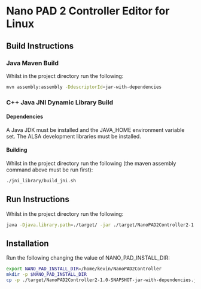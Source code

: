 # Nano PAD 2 Controller Editor for Linux

## Build Instructions
### Java Maven Build
Whilst in the project directory run the following:

```bash
mvn assembly:assembly -DdescriptorId=jar-with-dependencies
```

### C++ Java JNI Dynamic Library Build

#### Dependencies
A Java JDK must be installed and the JAVA_HOME environment variable set.
The ALSA development libraries must be installed.

#### Building
Whilst in the project directory run the following (the maven assembly command above must be run first):

```bash
./jni_library/build_jni.sh
```

## Run Instructions

Whilst in the project directory run the following:

```bash
java -Djava.library.path=./target/ -jar ./target/NanoPAD2Controller2-1.0-SNAPSHOT-jar-with-dependencies.jar
```

## Installation

Run the following changing the value of NANO_PAD_INSTALL_DIR:

```bash
export NANO_PAD_INSTALL_DIR=/home/kevin/NanoPAD2Controller
mkdir -p $NANO_PAD_INSTALL_DIR
cp -p ./target/NanoPAD2Controller2-1.0-SNAPSHOT-jar-with-dependencies.jar ./target/libnativemidisystem.so ./install/nano_pad_controller.sh $NANO_PAD_INSTALL_DIR
```
